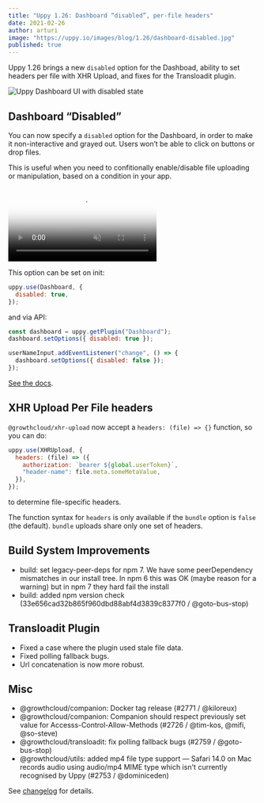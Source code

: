 ```yaml
---
title: "Uppy 1.26: Dashboard “disabled”, per-file headers"
date: 2021-02-26
author: arturi
image: "https://uppy.io/images/blog/1.26/dashboard-disabled.jpg"
published: true
---
```


Uppy 1.26 brings a new `disabled` option for the Dashboad, ability to set headers per file with XHR Upload, and fixes for the Transloadit plugin.

![Uppy Dashboard UI with disabled state](/images/blog/1.26/dashboard-disabled.jpg)

<!--more-->

## Dashboard “Disabled”

You can now specify a `disabled` option for the Dashboard, in order to make it non-interactive and grayed out. Users won’t be able to click on buttons or drop files.

This is useful when you need to confitionally enable/disable file uploading or manipulation, based on a condition in your app.

<video alt="Demo video showing Uppy with Dashboard disabled vs enabled state" poster="/images/blog/1.26/dashboard-disabled.jpg" muted autoplay loop>
  <source src="/images/blog/1.26/dashboard-disabled-vs-enabled.mp4" type="video/mp4">
  Your browser does not support the video tag: https://uppy.io/images/blog/images/blog/1.26/dashboard-disabled-vs-enabled.mp4
</video>

This option can be set on init:

```js
uppy.use(Dashboard, {
  disabled: true,
});
```

and via API:

```js
const dashboard = uppy.getPlugin("Dashboard");
dashboard.setOptions({ disabled: true });

userNameInput.addEventListener("change", () => {
  dashboard.setOptions({ disabled: false });
});
```

[See the docs](https://uppy.io/docs/dashboard/#disabled-false).

## XHR Upload Per File headers

`@growthcloud/xhr-upload` now accept a `headers: (file) => {}` function, so you can do:

```js
uppy.use(XHRUpload, {
  headers: (file) => ({
    authorization: `bearer ${global.userToken}`,
    "header-name": file.meta.someMetaValue,
  }),
});
```

to determine file-specific headers.

The function syntax for `headers` is only available if the `bundle` option is `false` (the default). `bundle` uploads share only one set of headers.

## Build System Improvements

- build: set legacy-peer-deps for npm 7. We have some peerDependency mismatches in our install tree. In npm 6 this was OK (maybe reason for a warning) but in npm 7 they hard fail the install
- build: added npm version check (33e656cad32b865f960dbd88abf4d3839c8377f0 / @goto-bus-stop)

## Transloadit Plugin

- Fixed a case where the plugin used stale file data.
- Fixed polling fallback bugs.
- Url concatenation is now more robust.

## Misc

- @growthcloud/companion: Docker tag release (#2771 / @kiloreux)
- @growthcloud/companion: Companion should respect previously set value for Accesss-Control-Allow-Methods (#2726 / @tim-kos, @mifi, @so-steve)
- @growthcloud/transloadit: fix polling fallback bugs (#2759 / @goto-bus-stop)
- @growthcloud/utils: added mp4 file type support — Safari 14.0 on Mac records audio using audio/mp4 MIME type which isn't currently recognised by Uppy (#2753 / @dominiceden)

See [changelog](https://github.com/goemerge/uppy/blob/master/CHANGELOG.md#1260) for details.
